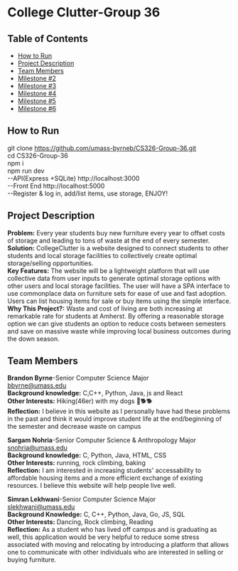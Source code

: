 # College Clutter-Group 36
## Table of Contents
- [How to Run](#How-to-Run)
- [Project Description](#Project-Description)
- [Team Members](#Team-Members)
- [Milestone #2](https://github.com/umass-byrneb/CS326-Group-36/blob/main/docs/milestone_2/Milestone2_Group36.pdf)
- [Milestone #3](https://github.com/umass-byrneb/CS326-Group-36/blob/main/docs/milestone_2/Milestone2_Group36.pdf)
- [Milestone #4](https://github.com/umass-byrneb/CS326-Group-36/blob/main/docs/milestone_4/Milestone4_Group36.pdf)
- [Milestone #5](https://github.com/umass-byrneb/CS326-Group-36/blob/main/docs/milestone_5/Milestone5_Group36.pdf)
- [Milestone #6](https://github.com/umass-byrneb/CS326-Group-36/blob/main/docs/milestone_6/Milestone6_Group36.pdf)
## How to Run
git clone https://github.com/umass-byrneb/CS326-Group-36.git  
cd CS326-Group-36  
npm i   
npm run dev  
--API(Express +SQLite) http://localhost:3000  
--Front End http://localhost:5000  
--Register & log in, add/list items, use storage, ENJOY!

## Project Description 
**Problem:** Every year students buy new furniture every year to offset costs of storage and leading to tons of waste at the end of every semester.\
**Solution:** CollegeClutter is a website designed to connect students to other students and local storage facilities to collectively create optimal storage/selling opportunities.\
**Key Features:** The website will be a lightweight platform that will use collective data from user inputs to generate optimal storage options with other users and local storage facilities. The user will have a SPA interface to use commonplace data on furniture sets for ease of use and fast adoption. Users can list housing items for sale or buy items using the simple interface. \
**Why This Project?:** Waste and cost of living are both increasing at remarkable rate for students at Amherst. By offering a reasonable storage option we can give students an option to reduce costs between semesters and save on massive waste while improving local business outcomes during the down season.

## Team Members
**Brandon Byrne**-Senior Computer Science Major    
bbyrne@umass.edu  
**Background knowledge:** C,C++, Python, Java, js and React  
**Other Interests:** Hiking(46er) with my dogs :walking:🐕:dog2:  
**Reflection:** I believe in this website as I personally have had these problems in the past and think it would improve student life at the end/beginning of the semester and decrease waste on campus

**Sargam Nohria**-Senior Computer Science & Anthropology Major    
snohria@umass.edu  
**Background knowledge:** C, Python, Java, HTML, CSS   
**Other Interests:** running, rock climbing, baking    
**Reflection:** I am interested in increasing students' accessability to affordable housing items and a more efficient exchange of existing resources. I believe this website will help people live well. 

**Simran Lekhwani**-Senior Computer Science Major   
slekhwani@umass.edu  
**Background Knowledge:** C, C++, Python, Java, Go, JS, SQL  
**Other Interests:** Dancing, Rock climbing, Reading   
**Reflection:** As a student who has lived off campus and is graduating as well, this application would be very helpful to reduce some stress associated with moving and relocating by introducing a platform that allows one to communicate with other individuals  who are interested in selling or buying furniture. 




